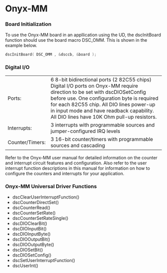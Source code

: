 # Onyx-MM

### Board Initialization

To use the Onyx-MM board in an appllication using the UD, the dscInitBoard function should use the board macro DSC\_OMM. This is shown in the example below.

```c
dscInitBoard( DSC_OMM , &dsccb, &board );
```

### Digital I/O

|  |  |
| :--- | :--- |
| Ports: | 6 8-bit bidirectional ports \(2 82C55 chips\) Digital I/O ports on Onyx-MM require direction to be set with dscDIOSetConfig before use. One configuration byte is required for each 82C55 chip. All DIO lines power-up in input mode and have readback capability. All DIO lines have 10K Ohm pull-up resistors. |
| Interrupts: | 3 interrupts with programmable sources and jumper-configured IRQ levels |
| Counter/Timers: | 3 16-bit counter/timers with programmable sources and cascading |

Refer to the Onyx-MM user manual for detailed information on the counter and interrupt circuit features and configuration. Also refer to the user interrupt function descriptions in this manual for information on how to configure the counters and interrupts for your application.

### Onyx-MM Universal Driver Functions

* dscClearUserInterruptFunction\(\) 
* dscCounterDirectSet\(\) 
* dscCounterRead\(\) 
* dscCounterSetRate\(\) 
* dscCounterSetRateSingle\(\) 
* dscDIOClearBit\(\) 
* dscDIOInputBit\(\) 
* dscDIOInputByte\(\) 
* dscDIOOutputBit\(\) 
* dscDIOOutputByte\(\) 
* dscDIOSetBit\(\) 
* dscDIOSetConfig\(\) 
* dscSetUserInterruptFunction\(\) 
* dscUserInt\(\)

